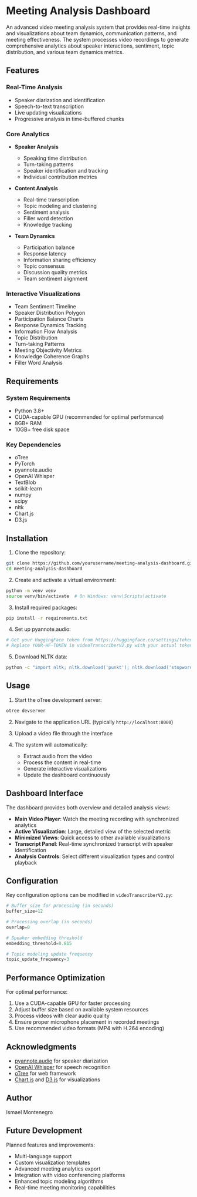 # Meeting Analysis Dashboard

An advanced video meeting analysis system that provides real-time insights and visualizations about team dynamics, communication patterns, and meeting effectiveness. The system processes video recordings to generate comprehensive analytics about speaker interactions, sentiment, topic distribution, and various team dynamics metrics.

## Features

### Real-Time Analysis
- Speaker diarization and identification
- Speech-to-text transcription
- Live updating visualizations
- Progressive analysis in time-buffered chunks

### Core Analytics
- **Speaker Analysis**
  - Speaking time distribution
  - Turn-taking patterns
  - Speaker identification and tracking
  - Individual contribution metrics

- **Content Analysis**
  - Real-time transcription
  - Topic modeling and clustering
  - Sentiment analysis
  - Filler word detection
  - Knowledge tracking

- **Team Dynamics**
  - Participation balance
  - Response latency
  - Information sharing efficiency
  - Topic consensus
  - Discussion quality metrics
  - Team sentiment alignment

### Interactive Visualizations
- Team Sentiment Timeline
- Speaker Distribution Polygon
- Participation Balance Charts
- Response Dynamics Tracking
- Information Flow Analysis
- Topic Distribution
- Turn-taking Patterns
- Meeting Objectivity Metrics
- Knowledge Coherence Graphs
- Filler Word Analysis

## Requirements

### System Requirements
- Python 3.8+
- CUDA-capable GPU (recommended for optimal performance)
- 8GB+ RAM
- 10GB+ free disk space

### Key Dependencies
- oTree
- PyTorch
- pyannote.audio
- OpenAI Whisper
- TextBlob
- scikit-learn
- numpy
- scipy
- nltk
- Chart.js
- D3.js

## Installation

1. Clone the repository:
```bash
git clone https://github.com/yourusername/meeting-analysis-dashboard.git
cd meeting-analysis-dashboard
```

2. Create and activate a virtual environment:
```bash
python -m venv venv
source venv/bin/activate  # On Windows: venv\Scripts\activate
```

3. Install required packages:
```bash
pip install -r requirements.txt
```

4. Set up pyannote.audio:
```bash
# Get your HuggingFace token from https://huggingface.co/settings/tokens
# Replace YOUR-HF-TOKEN in videoTranscriberV2.py with your actual token
```

5. Download NLTK data:
```bash
python -c "import nltk; nltk.download('punkt'); nltk.download('stopwords')"
```

## Usage

1. Start the oTree development server:
```bash
otree devserver
```

2. Navigate to the application URL (typically `http://localhost:8000`)

3. Upload a video file through the interface

4. The system will automatically:
   - Extract audio from the video
   - Process the content in real-time
   - Generate interactive visualizations
   - Update the dashboard continuously

## Dashboard Interface

The dashboard provides both overview and detailed analysis views:

- **Main Video Player**: Watch the meeting recording with synchronized analytics
- **Active Visualization**: Large, detailed view of the selected metric
- **Minimized Views**: Quick access to other available visualizations
- **Transcript Panel**: Real-time synchronized transcript with speaker identification
- **Analysis Controls**: Select different visualization types and control playback

## Configuration

Key configuration options can be modified in `videoTranscriberV2.py`:

```python
# Buffer size for processing (in seconds)
buffer_size=12

# Processing overlap (in seconds)
overlap=0

# Speaker embedding threshold
embedding_threshold=0.815

# Topic modeling update frequency
topic_update_frequency=3
```

## Performance Optimization

For optimal performance:

1. Use a CUDA-capable GPU for faster processing
2. Adjust buffer size based on available system resources
3. Process videos with clear audio quality
4. Ensure proper microphone placement in recorded meetings
5. Use recommended video formats (MP4 with H.264 encoding)


## Acknowledgments

- [pyannote.audio](https://github.com/pyannote/pyannote-audio) for speaker diarization
- [OpenAI Whisper](https://github.com/openai/whisper) for speech recognition
- [oTree](https://www.otree.org/) for web framework
- [Chart.js](https://www.chartjs.org/) and [D3.js](https://d3js.org/) for visualizations

## Author
Ismael Montenegro

## Future Development

Planned features and improvements:

- Multi-language support
- Custom visualization templates
- Advanced meeting analytics export
- Integration with video conferencing platforms
- Enhanced topic modeling algorithms
- Real-time meeting monitoring capabilities
